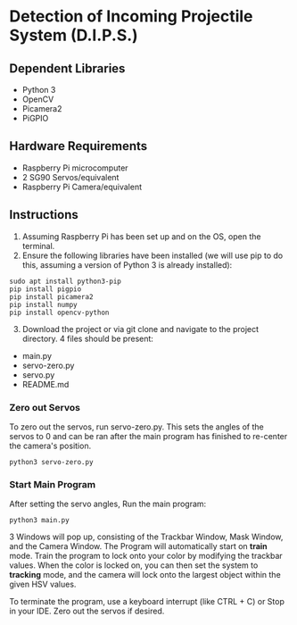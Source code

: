 # Detection of Incoming Projectile System (D.I.P.S.)


## Dependent Libraries
- Python 3 
- OpenCV
- Picamera2
- PiGPIO

## Hardware Requirements
- Raspberry Pi microcomputer
- 2 SG90 Servos/equivalent
- Raspberry Pi Camera/equivalent

## Instructions
1. Assuming Raspberry Pi has been set up and on the OS, open the terminal.
2. Ensure the following libraries have been installed (we will use pip to do this, assuming a version of Python 3 is already installed):
```
sudo apt install python3-pip
pip install pigpio
pip install picamera2
pip install numpy
pip install opencv-python
```
3. Download the project or via git clone and navigate to the project directory. 4 files should be present:
- main.py
- servo-zero.py
- servo.py
- README.md 

### Zero out Servos
To zero out the servos, run servo-zero.py. This sets the angles of the servos to 0 and can be ran after the main program has finished to re-center the camera's position.
```
python3 servo-zero.py
```

### Start Main Program
After setting the servo angles, Run the main program:
```
python3 main.py
```
3 Windows will pop up, consisting of the Trackbar Window, Mask Window, and the Camera Window. The Program will automatically start on **train** mode.
Train the program to lock onto your color by modifying the trackbar values. When the color is locked on, you can then set the system to **tracking** mode, and the camera will lock onto the largest object within the given HSV values.

To terminate the program, use a keyboard interrupt (like CTRL + C) or Stop in your IDE. Zero out the servos if desired.
